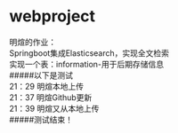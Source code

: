 # webproject
明煊的作业：  
Springboot集成Elasticsearch，实现全文检索  
实现一个表：information-用于后期存储信息  
#####以下是测试  
21：29 明煊本地上传  
21：37 明煊Github更新  
21：39 明煊又从本地上传  
#####测试结束！
